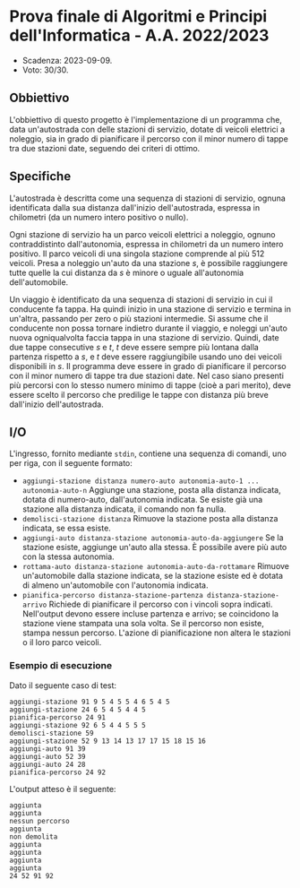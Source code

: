 # Prova finale di Algoritmi e Principi dell'Informatica - A.A. 2022/2023

- Scadenza: 2023-09-09.
- Voto: 30/30.

## Obbiettivo

L'obbiettivo di questo progetto è l'implementazione di un programma che, data un'autostrada con delle stazioni di servizio, dotate di veicoli elettrici a noleggio, sia in grado di pianificare il percorso con il minor numero di tappe tra due stazioni date, seguendo dei criteri di ottimo.

## Specifiche

L'autostrada è descritta come una sequenza di stazioni di servizio, ognuna identificata dalla sua distanza dall'inizio dell'autostrada, espressa in chilometri (da un numero intero positivo o nullo).

Ogni stazione di servizio ha un parco veicoli elettrici a noleggio, ognuno contraddistinto dall'autonomia, espressa in chilometri da un numero intero positivo. Il parco veicoli di una singola stazione comprende al più 512 veicoli. Presa a noleggio un'auto da una stazione $s$, è possibile raggiungere tutte quelle la cui distanza da $s$ è minore o uguale all'autonomia dell'automobile.

Un viaggio è identificato da una sequenza di stazioni di servizio in cui il conducente fa tappa. Ha quindi inizio in una stazione di servizio e termina in un'altra, passando per zero o più stazioni intermedie. Si assume che il conducente non possa tornare indietro durante il viaggio, e noleggi un'auto nuova ogniqualvolta faccia tappa in una stazione di servizio. Quindi, date due tappe consecutive $s$ e $t$, $t$ deve essere sempre più lontana dalla partenza rispetto a $s$, e $t$ deve essere raggiungibile usando uno dei veicoli disponibili in $s$. Il programma deve essere in grado di pianificare il percorso con il minor numero di tappe tra due stazioni date. Nel caso siano presenti più percorsi con lo stesso numero minimo di tappe (cioè a pari merito), deve essere scelto il percorso che predilige le tappe con distanza più breve dall'inizio dell'autostrada.

## I/O

L'ingresso, fornito mediante `stdin`, contiene una sequenza di comandi, uno per riga, con il seguente formato:

- `aggiungi-stazione distanza numero-auto autonomia-auto-1 ... autonomia-auto-n` Aggiunge una stazione, posta alla distanza indicata, dotata di numero-auto, dall'autonomia indicata. Se esiste già una stazione alla distanza indicata, il comando non fa nulla.
- `demolisci-stazione distanza` Rimuove la stazione posta alla distanza indicata, se essa esiste.
- `aggiungi-auto distanza-stazione autonomia-auto-da-aggiungere` Se la stazione esiste, aggiunge un'auto alla stessa. È possibile avere più auto con la stessa autonomia.
- `rottama-auto distanza-stazione autonomia-auto-da-rottamare` Rimuove un'automobile dalla stazione indicata, se la stazione esiste ed è dotata di almeno un'automobile con l'autonomia indicata.
- `pianifica-percorso distanza-stazione-partenza distanza-stazione-arrivo` Richiede di pianificare il percorso con i vincoli sopra indicati. Nell'output devono essere incluse partenza e arrivo; se coincidono la stazione viene stampata una sola volta. Se il percorso non esiste, stampa nessun percorso. L'azione di pianificazione non altera le stazioni o il loro parco veicoli.

### Esempio di esecuzione

Dato il seguente caso di test:

```text
aggiungi-stazione 91 9 5 4 5 5 4 6 5 4 5
aggiungi-stazione 24 6 5 4 5 4 4 5
pianifica-percorso 24 91
aggiungi-stazione 92 6 5 4 4 5 5 5
demolisci-stazione 59
aggiungi-stazione 52 9 13 14 13 17 17 15 18 15 16
aggiungi-auto 91 39
aggiungi-auto 52 39
aggiungi-auto 24 28
pianifica-percorso 24 92
```

L'output atteso è il seguente:

```text
aggiunta
aggiunta
nessun percorso
aggiunta
non demolita
aggiunta
aggiunta
aggiunta
aggiunta
24 52 91 92
```

